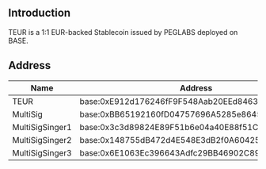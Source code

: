 ## Introduction

TEUR is a 1:1 EUR-backed Stablecoin issued by PEGLABS deployed on BASE.

## Address

| Name | Address |
| ------ | ------ |
| TEUR | base:0xE912d176246fF9F548Aab20EEd84630B897F5593 |
| MultiSig | base:0xBB65192160fD04757696A5285e86450d454c4A95 |
| MultiSigSinger1 | base:0x3c3d89824E89F51b6e04a40E88f51Ca1B69C370D |
| MultiSigSinger2 | base:0x148755dB472d4E548E3dB2f0A604257d4B2802a6 |
| MultiSigSinger3 | base:0x6E1063Ec396643Adfc29BB46902C89b605303482 |
